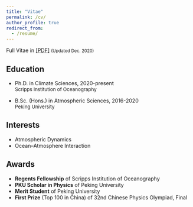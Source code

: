 ```yaml
---
title: "Vitae"
permalink: /cv/
author_profile: true
redirect_from:
  - /resume/
---
```


Full Vitae in [[PDF]](https://pczhang.com/files/cv_english.pdf)
<small>(Updated Dec. 2020)</small>

## Education

* Ph.D. in Climate Sciences, 2020-present<br>
  <font size=2>Scripps Institution of Oceanography</font> 
  
* B.Sc. (Hons.) in Atmospheric Sciences, 2016-2020<br>
  <font size=2>Peking University</font> 
  

## Interests

* Atmospheric Dynamics
* Ocean–Atmosphere Interaction

## Awards

* **Regents Fellowship** of Scripps Institution of Oceanography
* **PKU Scholar in Physics** of Peking University
* **Merit Student** of Peking University
* **First Prize** (Top 100 in China) of 32nd Chinese Physics Olympiad, Final



